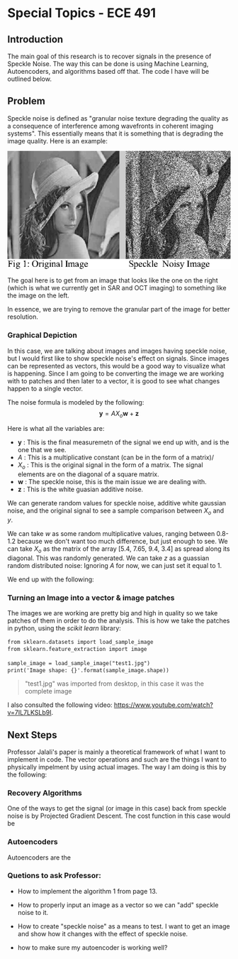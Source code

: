 # Special Topics - ECE 491

## Introduction
The main goal of this research is to recover signals in the presence of Speckle Noise. The way this can be done is using Machine Learning, Autoencoders, and algorithms based off that. The code I have will be outlined below. 

## Problem 
Speckle noise is defined as "granular noise texture degrading the quality as a consequence of interference among wavefronts in coherent imaging systems". This essentially means that it is something that is degrading the image quality. Here is an example: 

<img src="https://github.com/akhilvreddy/ECE491/blob/main/2-Figure1-1.png" alt="Speckle Noise Image" class="right">

The goal here is to get from an image that looks like the one on the right (which is what we currently get in SAR and OCT imaging) to something like the image on the left. 

In essence, we are trying to remove the granular part of the image for better resolution.  

### Graphical Depiction
In this case, we are talking about images and images having speckle noise, but I would first like to show speckle noise's effect on signals. Since images can be represented as vectors, this would be a good way to visualize what is happening. Since I am going to be converting the image we are working with to patches and then later to a vector, it is good to see what changes happen to a single vector. 

The noise formula is modeled by the following: $$\textbf{y} = AX_o\textbf{w} + \textbf{z}$$

Here is what all the variables are: 
- $\textbf{y}$ : This is the final measuremetn of the signal we end up with, and is the one that we see. 
- $A$ : This is a multiplicative constant (can be in the form of a matrix)/
- $X_o$ : This is the original signal in the form of a matrix. The signal elements are on the diagonal of a square matrix.
- $\textbf{w}$ : The speckle noise, this is the main issue we are dealing with. 
- $\textbf{z}$ : This is the white guasian additive noise. 

We can generate random values for speckle noise, additive white gaussian noise, and the original signal to see a sample comparison between $X_o$ and $y$. 

We can take $w$ as some random multiplicative values, ranging between 0.8-1.2 because we don't want too much difference, but just enough to see. 
We can take $X_o$ as the matrix of the array [5.4, 7.65, 9.4, 3.4] as spread along its diagonal. This was randomly generated.
We can take $z$ as a guassian random distributed noise:
Ignoring $A$ for now, we can just set it equal to 1.

We end up with the following: 



### Turning an Image into a vector & image patches
The images we are working are pretty big and high in quality so we take patches of them in order to do the analysis. This is how we take the patches in python, using the _scikit learn_ library: 
```
from sklearn.datasets import load_sample_image
from sklearn.feature_extraction import image

sample_image = load_sample_image("test1.jpg")
print('Image shape: {}'.format(sample_image.shape)) 
```
> "test1.jpg" was imported from desktop, in this case it was the complete image

I also consulted the following video: https://www.youtube.com/watch?v=7IL7LKSLb9I.


## Next Steps

Professor Jalali's paper is mainly a theoretical framework of what I want to implement in code. The vector operations and such are the things I want to physically impelment by using actual images. The way I am doing is this by the following: 

### Recovery Algorithms

One of the ways to get the signal (or image in this case) back from speckle noise is by Projected Gradient Descent. The cost function in this case would be 


### Autoencoders

Autoencoders are the 

### Quetions to ask Professor: 

- How to implement the algorithm 1 from page 13. 
- How to properly input an image as a vector so we can "add" speckle noise to it.
- How to create "speckle noise" as a means to test. I want to get an image and show how it changes with the effect of speckle noise.


- how to make sure my autoencoder is working well?
